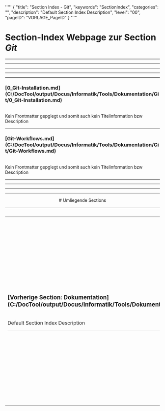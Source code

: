 '''''
{
"title": "Section Index - Git",
"keywords": "SectionIndex",
"categories": "",
"description": "Default Section Index Description",
"level": "00",
"pageID": "VORLAGE_PageID"
}
'''''


<h1>Section-Index Webpage zur Section <i>Git</i></h1>

<hr><hr><hr><hr><hr>


<h3>[0_Git-Installation.md](C:/DocTool/output/Docus/Informatik/Tools/Dokumentation/Git/0_Git-Installation.md)</h3><br>Kein Frontmatter gepglegt und somit auch kein Titelinformation bzw Description<hr>


<h3>[Git-Workflows.md](C:/DocTool/output/Docus/Informatik/Tools/Dokumentation/Git/Git-Workflows.md)</h3><br>Kein Frontmatter gepglegt und somit auch kein Titelinformation bzw Description<hr><center><hr><hr><hr> # Umliegende Sections
 </h2><br><table><thead> <tr> <th><center>Vorgelagerte Section</center></th> <th><center>Nachgelagerte Section</center></th></tr></thead><tbody><tr><td><h3>[Vorherige Section: Dokumentation](C:/DocTool/output/Docus/Informatik/Tools/Dokumentation/SectionIndex_DocTooloutputDocusInformatikToolsDokumentation.html)</h3><br>Default Section Index Description<hr></td><td><h3>[Nachfolgende Section: Git](C:/DocTool/content/Docus/Informatik/Tools/Dokumentation/Git/00_Git_Basics/SI_Text_SectionIndex_DocToolcontentDocusInformatikToolsDokumentationGit00_Git_Basics.md)</h3><br>Default Section Index Description<hr><h3>[Nachfolgende Section: Git](C:/DocTool/content/Docus/Informatik/Tools/Dokumentation/Git/10_Git_Branches/SI_Text_SectionIndex_DocToolcontentDocusInformatikToolsDokumentationGit10_Git_Branches.md)</h3><br>Default Section Index Description<hr><h3>[Nachfolgende Section: Git](C:/DocTool/content/Docus/Informatik/Tools/Dokumentation/Git/Git_CheatSheetsPDF/SI_Text_SectionIndex_DocToolcontentDocusInformatikToolsDokumentationGitGit_CheatSheetsPDF.md)</h3><br>Default Section Index Description<hr><h3>[Nachfolgende Section: Git](C:/DocTool/content/Docus/Informatik/Tools/Dokumentation/Git/Udemy-Course/SI_Text_SectionIndex_DocToolcontentDocusInformatikToolsDokumentationGitUdemy-Course.md)</h3><br>Default Section Index Description<hr></td></tr></tbody></table>